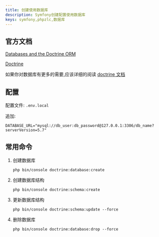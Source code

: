 ```yaml
---
title: 创建使用数据库
description: Symfony创建配置使用数据库
keys: symfony,phpzlc,数据库
---
```


## 官方文档

[Databases and the Doctrine ORM](https://symfony.com/doc/4.4/doctrine.html)

[Doctrine](https://www.doctrine-project.org/)

如果你对数据库有更多的需要,应该详细的阅读 [doctrine 文档](https://www.doctrine-project.org/projects/doctrine-orm/en/2.7/index.html)

## 配置

配置文件: `.env.local`

追加:

```shell
DATABASE_URL="mysql://db_user:db_password@127.0.0.1:3306/db_name?serverVersion=5.7"
```

## 常用命令

1. 创建数据库

    ```shell
    php bin/console doctrine:database:create
    ```
   
2. 创建数据库结构

    ```shell
    php bin/console doctrine:schema:create
    ```
   
3. 更新数据库结构

    ```shell
    php bin/console doctrine:schema:update --force
    ```
 
4. 删除数据库
 
   ```shell
   php bin/console doctrine:database:drop --force
   ```
